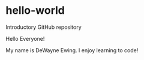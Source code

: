 # hello-world
Introductory GitHub repository

Hello Everyone!

My name is DeWayne Ewing.  I enjoy learning to code!
